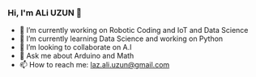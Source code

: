 ###  Hi, I'm ALi UZUN 👋




- 🔭 I’m currently working on Robotic Coding and IoT and Data Science 
- 🌱 I’m currently learning Data Science  and working on Python
- 👯 I’m looking to collaborate on A.I
- 💬 Ask me about Arduino and Math
- 📫 How to reach me: laz.ali.uzun@gmail.com





